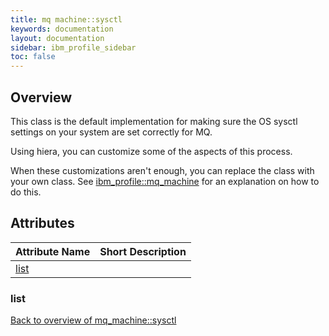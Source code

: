 ```yaml
---
title: mq machine::sysctl
keywords: documentation
layout: documentation
sidebar: ibm_profile_sidebar
toc: false
---
```

## Overview

This class is the default implementation for making sure the OS sysctl settings on your system are set correctly for MQ.

Using hiera, you can customize some of the aspects of this process.

When these customizations aren't enough, you can replace the class with your own class. See [ibm_profile::mq_machine](./mq_machine.html) for an explanation on how to do this.





## Attributes



Attribute Name                   | Short Description |
-------------------------------- | ----------------- |
[list](#mq_machine::sysctl_list) |                   |




### list<a name='mq_machine::sysctl_list'>



[Back to overview of mq_machine::sysctl](#attributes)
